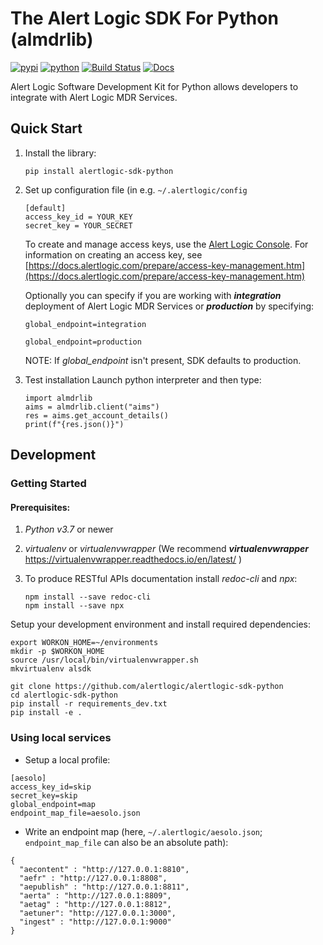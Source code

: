 # The Alert Logic SDK For Python (almdrlib)

[![pypi](https://img.shields.io/pypi/v/alertlogic-sdk-python.svg)](https://pypi.python.org/pypi/alertlogic-sdk-python)
[![python](https://img.shields.io/pypi/pyversions/alertlogic-sdk-python.svg)](https://pypi.python.org/pypi/alertlogic-sdk-python)
[![Build Status](https://travis-ci.com/alertlogic/alertlogic-sdk-python.svg?branch=master)](https://travis-ci.com/alertlogic/alertlogic-sdk-python)
[![Docs](https://readthedocs.org/projects/pip/badge/?version=latest&style=plastic)](https://readthedocs.org/projects/alertlogic-sdk-python)

Alert Logic Software Development Kit for Python allows developers to integrate with Alert Logic MDR Services.

## Quick Start

1. Install the library:

	```pip install alertlogic-sdk-python```

2. Set up configuration file (in e.g. ```~/.alertlogic/config```

	```
	[default]
	access_key_id = YOUR_KEY
	secret_key = YOUR_SECRET
	```

	To create and manage access keys, use the [Alert Logic Console](https://console.account.alertlogic.com/#/aims/users).  For information on creating an access key, see 
	[https://docs.alertlogic.com/prepare/access-key-management.htm](https://docs.alertlogic.com/prepare/access-key-management.htm) 
   
	Optionally you can specify if you are working with ***integration*** deployment of Alert Logic MDR Services or ***production*** by specifying:

	```
	global_endpoint=integration
	```

	```
	global_endpoint=production
	```

	NOTE: If *global_endpoint* isn't present, SDK defaults to production.

3. Test installation
Launch python interpreter and then type:

	```
	import almdrlib
	aims = almdrlib.client("aims")
	res = aims.get_account_details()
	print(f"{res.json()}")
	```


## Development

### Getting Started

#### Prerequisites:

1. *Python v3.7* or newer
2. *virtualenv* or *virtualenvwrapper* (We recommend ***virtualenvwrapper***  <https://virtualenvwrapper.readthedocs.io/en/latest/> )
3. To produce RESTful APIs documentation install *redoc-cli* and *npx*:

    ```
    npm install --save redoc-cli
    npm install --save npx
    ```



Setup your development environment and install required dependencies:

```
export WORKON_HOME=~/environments
mkdir -p $WORKON_HOME
source /usr/local/bin/virtualenvwrapper.sh
mkvirtualenv alsdk
```

```
git clone https://github.com/alertlogic/alertlogic-sdk-python
cd alertlogic-sdk-python
pip install -r requirements_dev.txt
pip install -e .
```
    
### Using local services

- Setup a local profile:

```
[aesolo]
access_key_id=skip
secret_key=skip
global_endpoint=map
endpoint_map_file=aesolo.json
```

- Write an endpoint map (here, `~/.alertlogic/aesolo.json`; `endpoint_map_file` can also be an absolute path):

```
{
  "aecontent" : "http://127.0.0.1:8810",
  "aefr" : "http://127.0.0.1:8808",
  "aepublish" : "http://127.0.0.1:8811",
  "aerta" : "http://127.0.0.1:8809",
  "aetag" : "http://127.0.0.1:8812",
  "aetuner": "http://127.0.0.1:3000",
  "ingest" : "http://127.0.0.1:9000"
}
```
